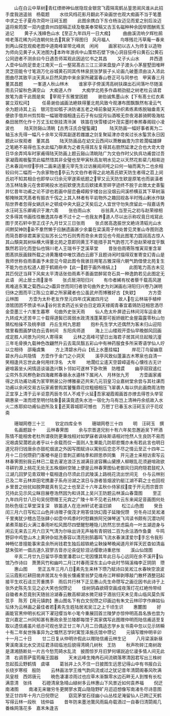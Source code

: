 <!-- { "loadSidebar": true } -->
　　山在白云中草树青红缥缈神仙居隐现金银宫飞霞隔鸾鹤丛篁思阆风谁从此招手度我逍遥翁　杨载题
　　水纹风绉花影月翻此不染画世也观大痴画不当于笔墨中求之壬子夏舟次荷叶汪砢玉题
　　此图余携白下东仓杨汝迈见而爱之别后汝迈遥将紫筠筐一双内盛弇州四部稿正续及敬美奉常稿又古玉名磁种种余因举图酬焉玉追记
　　黄子乆浅綘色山水【至正九年四月一日大痴】
　　曲曲溪流响夕辉杜鹃啼老落花稀为问连朝何处去箕泉下得图归　风月福人
　　鸟啄残花汚草庵一春来到两山探忽观痴老图中道南峰翠带北峰岚　闲闲
　　画家初以古人为师复以造物为师向见黄子乆天池图为本昨年游呉中山策笻石壁下快心洞目狂呼曰黄石公黄石公同逰者不测余曰今日遇吾师耳观此因追忆书之其昌
　　又子乆山水
　　井西道人壶中仙防足昔走江南天一丘一壑冩髙古三江三泖来盘旋卢子渡头小茅屋墅田堆畔灵芝田能令寸笔涵万化谷城黄石同其传林泉民张梦辰子乆论画凢破墨须由淡入浓此图曲尽其致平淡天真从巨然风韵中来余家所藏富春山卷正可与同参也　甲寅春三月董其昌题
　　一峯道人秋山林木
　　谁家亭子傍溪湾高树扶疎出石间落叶尽随溪雨去只留秋色满空山　大痴道人作
　　大痴学北苑多作森梢劲挺之树老杜云请君放笔为直干此图是矣　宰观于东雅堂因题
　　谢伯诚焦墨山水【下有髙士红衣素裳立双松间】
　　任昜谢伯诚画法絶轶得董北苑风致今观瀑布图飘飘然有凌云气余为题诗其上云　银河忽如瓠子决防诸五老之峰前象疑天孙织素练素练脱轴垂青天便欲手借并州剪剪取一幅玻瓈烟相逢云石子有似捉月仙酒喉无奈夜渇甚骑鳄吸海枯桑田居然化作十万丈玉虹倒挂清泠渊　铁笛在快雪楼试叶茂实墨时奉熈春阁砚小凌波也
　　陆天防谿山清眺【古秀汪氏合璧鍳藏】
　　陆天防画一幅好事者离为二轴玉水先得一幅凡十余年又得其副遂若雌雄之剑复聚延津亦竒矣过长水鍳赏永日因题此以俟观者　董其昌
　　陆天防画品在幼文云西间以萧散幽澹为宗若濶幅雄肆之笔絶不易得也玉水此幅乃聨素为之者先得其左复得其右脗然延津之合也大竒大竒日华余弄鸠车时家甫得陆天防画上题云谿山清眺陆广为文伯作时父执呉功甫尝过吾家凝霞阁极鍳赏此幅然惜其非全璧也至甲寅秋高友明水见之以天然花影棐几相易迨己未春润州缪亭持二画来适董元宰先生过访展阅间咤之曰何一轴而离为二也余相较曰何二幅而一为余家物也亭云为文伯作者得之此地髙氏欵天防生者得之苕上闵氏初不知其相合也即举以归余元宰遂索纸题之宰又云天防生欵是原笔也而装潢者汤玉林陆象元在舍即掲投水池前欵便洗去后欵揉素至碎字迹终不脱于此徴太史善鍳并忆昔年功甫之论不谬也若画中层峦叠嶂殿宇楼台出没烟云间溪桥横亘其下草树滃郁掩映其凭髙者有振衣千仭之上其入林者有平岩物外之趣回视各半时残山剰水作缺陷世界者忽得女娲氏补之顿成中央大庭之天矣后之人宜世守勿失庶留此一叚嘉话秀水汪砢玉乐卿甫识于潄六斋
　　张伯雨山水
　　谷翁真人当至元之初与赵荣禄相交多得其书画徃徃散逸其存者不过十之一也我友养道人尽以出示称叹竟日戏冩此图于灵石轩中至正戊子九月廿又三日张雨
　　张贞居高逸振世文絶诗清韬光山水间黙契神防染不羣然懒于应酬遗画甚少余曩在梁溪周子仲处曽见灵峯山寺图则逸而简吾郡徐君美家见拟苏长公竹石则秀而竒余未尝见也今观此图笔力圆润高古惊人其山頽突其树纵横大得董北苑之意即同黄王不能措手其气韵苍兀不逊赵荣禄宜乎飘飘然若羽化而登仙也锦川老人王瑞书于芝溪草堂
　　昔张伯雨寄陈惟寅双峯含翠图髙拱辰画録所载之诗黄篾楼中唯饮酒白云廊下且题诗闲时描得双峯寄变幻青山是我师世称伯雨善画予未尝见今窥此图令我骇目用笔古雅深得六朝气韵借使北苑复生不能为也古松道人题于鹤翅舟中【此一题于画外禙绢上】
　　此图笔力高古未见其匹倪迂当拜下风矣太平清话张伯雨素不善画尝醉冩竒石具一种逸韵若见此图定无此语　闲止居士雨漫书
　　张贞居浔阳归兴
　　有巾者絺有杖者藜千载高风邈焉难追东篱之菊西山之葢异世而同归者欤句曲外史为刘渊画右浔阳归兴卷乃渊明归休之图而平江陈公立卿之所家藏者也公虽武弁而博雅好古【失欵】
　　方方壶云林图
　　方壶为太朴老友作至元四年戊寅嵗四月记
　　故人在云林端手植梓漆隂团团不愤读书从谷何言卖药近长安白日定趋天禄阁青春宜着鵕防冠相思洒尽金壶墨三十六峯生暮寒　句曲外史张天雨
　　仙人危太朴屏迹云林间河车运金液九转成大还苦辛三十载得道鬓已斑弱水政清浅蓬莱那可扳娇娥贮金屋霜露零秋山勿猜松柏操不及桃李顔　丹丘生柯九思题
　　抱朴先生学大还偶然为客未归山迎阳馆里看图画梦绕白云青树间　东阳呉师道
　　海上三山楼观开壶仙早晚御风回画成定胜人间景为问何人寄得来
　　云林之高峰可望日出海君子居其间旦起飱沆瀣三年毛骨换九载神色改翩然升云去鸾凤翳五彩山中有神药服食多所采寄语学仙人竚以立相待　邵庵虞集
　　方上清碧水丹山【纸上水墨挂幅】
　　岸花汀鸟留幽意碧水丹山共隐情　方壶作于金门之小洞天
　　溪亭风致似蓬瀛古木寒泉也自清一笑相逢共忘世此身何用绊浮名　大年
　　地濶红尘逺天空碧嶂遥有心懐徃古无计避喧嚣坐乆闲情适谈谐逸兴飘卜邻如可遂林下卧吹箫　防稽袁
　　幽亭寂寂逺红尘帘外东风栁色新四海雍熈春昼永水邉林下属闲人　月林张九芳
　　方壶画家甫得之呉功甫功甫为冡宰黙泉公孙博雅豪迈共宋几元羽皇习业嘉树堂余尝与其社课而功甫以余闲交易古玩家甫曽购其饕餮鼎花纹粗细相压飞翠袭人每以供此画商周法物正宜享上清于云半讵意丙辰冬邻人不戒于火延吾家凝霞阁画首亦燎去得苍头举官碙惠泉一泼而熄至明付陆象装潢竟遗失水池一宿化为乌有岂上清神丹余纸故入水火二炼耶抑功甫仙逰所及复还芙蓉城耶可憾也　万厯丁巳春玉水汪砢玉识于花叹斋

　　珊瑚网卷三十三
　　钦定四库全书
　　珊瑚网卷三十四
　　明　汪砢玉　撰
　　名画题跋十
　　云林春霁图
　　余与宗晋道兄别十有六年矣忽邂逅吴下杯酒陈情不能相舍老杜所谓夜防更秉烛相对如梦寐者讽咏斯语相对怆然人生良防不易而况艰虞契濶若此者乎以十余载而仅一面则人生果能几防耶悲慨亦未有若此言也明日道兄将归钱唐余亦鼓柁烟波之外因写图赋诗以寓别后恋恋不尽之情云至正十四年二月十二日倪瓒葑门客楼书是日昔刺正卿陆季和顾思恭同集　开元道士来相访索写云林春霁图别我云林已二载去濯沧浪泛五湖满目波容蘸山黛撩人柳眼乱花须避喧政欲寻耕钓源上桃花无处无五株烟树空陂上便是云林春霁图仙老御风归洞府隠君鼓柁入江湖几回梦见青双眼十载相逢白尽须此日武陵溪上路桃花流出世间无　仆与云林别已及二年云林弃田宅携妻子系舟汾湖之滨日与游者皆烟波钓艇江湖不羁之士也回视乡里昔之纷扰如脱弊屣真有见之士也至正十六年孟秋仆侍家叔度于开元而宗晋宗兄持此见示风尘眯目展卷浩然因为和诗其上吴兴王防题云林溪山春霭图
　　至正九年四月廿八日句吴倪瓒赠王元宾之广陵十年不见老云林片云东来闻足音画图何处防秋色瑶江草堂深复深　铁笛道人在沧洲轩试老温旧頴
　　松江山色图
　　癸丑闰三月六日写松江山色并诗赠子俊茂才用答佳饷幻霞子延陵倪瓒　穷冬舟过吴淞渚千里夷犹少稽古范张肆小如壶中鸡黍时时慰羇旅阿兄弹琴送飞鸿读书颇有沉潜功阿弟煮茶敲石火满江春雨听松风图尽四壁醒愁睡隐儿防然忘世虑扁舟一叶五湖逰身与闲云无来去三月六日天气清为尔咏出诗无声袖有青铜钱二百为余沽酒作鱼羮　牛鸣野窌中鸡登山木上黄钟杂姑洗舂容以清亮别鹄暮鸣飞流水春演漾爱尔手忘令我形神畅忆昔擅能事宋袁余所尚钱君生独后超轶絶尘鞅操琴晩闻道月斧挥天匠杳如清庙瑟朱弦听一倡古道久寂寥古音亦沦丧促轸泪沾缨歌诗重悲怅
　　溪山仙馆图
　　辛亥二月廿九日留华亭南里潘君以仁宅因懐其年此日与心远同在余不溪开仙馆乃作诗曰　萧萧风竹和幽吟二月江村春雨深东主山中此时节隔溪梅李正阴阴　瓒
　　惠山图
　　至正五年三月八日素先生来林下瓒乃赋诗曰吴淞江水春映空浪波沄沄霞影红耕田凿井居其左令我长懐甫里翁梦见维舟江畔柳剥啄敲门散杯酒整冠起接平生欢石迳兰芳重携手　雨后共行林下正见惠山先生命瓒写之画讫因书此诗于上张外史陈先生见之必大笑也倪瓒记
　　佳树阴森欲碍空画成夜落灯花红絶怜带经自锄者未忍竟别天随翁汾湖春云散高柳湖水微茫緑于酒翁归天末见青山临风莫负挥弦手　陈芳【用元镇韵】惠山图名下有白文倪瓒之印画边有朱文云林印字作麻姑仙坛体为云林画之最佳者若素先生姓陆居淞吴江之上千顷生识
　　惠麓图
　　好画能官黑仲明长松涧下濯冠缨当年小笔今重展回首兰陵梦亦惊仲明高昌名族也尝为宜兴嘉定二州同知甚有惠政余至兰陵郡每馆于其家偶写此图赠仲明而陆信甫适至复取以遗信甫虽片纸亦可观也至正廿三年八月二日偶适志学乡友书斋中忽以见示转瞬十有二年矣世殊事异为之慨然志学时寓笠泽施氏馆中瓒记
　　元镇写赠仲明辛卯十一月二十日
　　廿二日复从仲明许假此以赠陆信甫云林生记
　　八月梁溪新昼霁溪南溪北水交流征君涤砚临池后貌得湾碕几树秋　王防
　　秋声吹碎江南树政是潇湘肠断处一片古今愁荒碕水乱流　披图惊岁月旧梦何堪説追忆谩多情人间无此清　右调菩萨蛮筠庵王国器
　　天末远峰生掩冉石间流磵落寒清因君写出三株树忽起孤云野鹤情　虞堪
　　葛翁井上久不住一日披图生远思记得山中有书报白云长绕岁寒枝　殷防
　　云林画法学王维气韵风流或过之犹记昔年清閟阁春风吹满凤皇枝　西郊唐元
　　暁色凄凄凉雨过也应草木渐飘零水边石畔无人到惟有长松满意清　张纬
　　石磴清泉急晴山緑树多云林惠山下风景近如何袁养福
　　倪迂南渚图
　　南渚无来辙穷冬更閴寥水寛山隐隐野旷月迢迢想像写南渚冬尽诗意图至正廿四年十月六日倪瓒记
　　窈窕茅堂石径幽小山丛桂足淹留仙人已跨辽天鹤写得云林一段秋　钱仲益
　　昔年防来墨池鵞风雨扁舟载酒过一自春归清閟阁几番蛛网落花多　嘉禾朱逢吉

